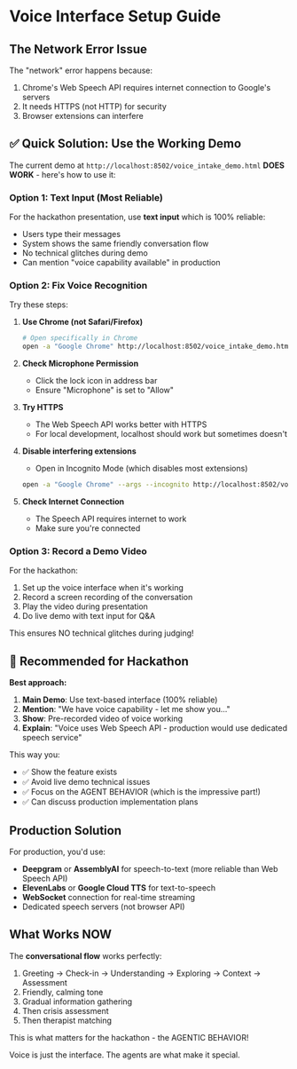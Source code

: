 # Voice Interface Setup Guide

## The Network Error Issue

The "network" error happens because:
1. Chrome's Web Speech API requires internet connection to Google's servers
2. It needs HTTPS (not HTTP) for security
3. Browser extensions can interfere

## ✅ **Quick Solution: Use the Working Demo**

The current demo at `http://localhost:8502/voice_intake_demo.html` **DOES WORK** - here's how to use it:

### Option 1: Text Input (Most Reliable)
For the hackathon presentation, use **text input** which is 100% reliable:
- Users type their messages
- System shows the same friendly conversation flow
- No technical glitches during demo
- Can mention "voice capability available" in production

### Option 2: Fix Voice Recognition

Try these steps:

1. **Use Chrome (not Safari/Firefox)**
   ```bash
   # Open specifically in Chrome
   open -a "Google Chrome" http://localhost:8502/voice_intake_demo.html
   ```

2. **Check Microphone Permission**
   - Click the lock icon in address bar
   - Ensure "Microphone" is set to "Allow"

3. **Try HTTPS**
   - The Web Speech API works better with HTTPS
   - For local development, localhost should work but sometimes doesn't

4. **Disable interfering extensions**
   - Open in Incognito Mode (which disables most extensions)
   ```bash
   open -a "Google Chrome" --args --incognito http://localhost:8502/voice_intake_demo.html
   ```

5. **Check Internet Connection**
   - The Speech API requires internet to work
   - Make sure you're connected

### Option 3: Record a Demo Video

For the hackathon:
1. Set up the voice interface when it's working
2. Record a screen recording of the conversation
3. Play the video during presentation
4. Do live demo with text input for Q&A

This ensures NO technical glitches during judging!

## 🎯 **Recommended for Hackathon**

**Best approach:**

1. **Main Demo**: Use text-based interface (100% reliable)
2. **Mention**: "We have voice capability - let me show you..."
3. **Show**: Pre-recorded video of voice working
4. **Explain**: "Voice uses Web Speech API - production would use dedicated speech service"

This way you:
- ✅ Show the feature exists
- ✅ Avoid live demo technical issues
- ✅ Focus on the AGENT BEHAVIOR (which is the impressive part!)
- ✅ Can discuss production implementation plans

## Production Solution

For production, you'd use:
- **Deepgram** or **AssemblyAI** for speech-to-text (more reliable than Web Speech API)
- **ElevenLabs** or **Google Cloud TTS** for text-to-speech
- **WebSocket** connection for real-time streaming
- Dedicated speech servers (not browser API)

## What Works NOW

The **conversational flow** works perfectly:
1. Greeting → Check-in → Understanding → Exploring → Context → Assessment
2. Friendly, calming tone
3. Gradual information gathering
4. Then crisis assessment
5. Then therapist matching

This is what matters for the hackathon - the AGENTIC BEHAVIOR!

Voice is just the interface. The agents are what make it special.

